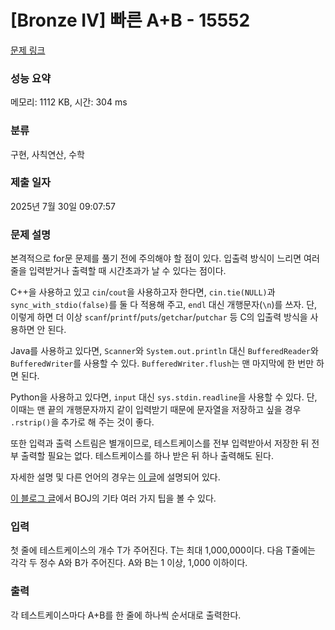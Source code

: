 # [Bronze IV] 빠른 A+B - 15552 

[문제 링크](https://www.acmicpc.net/problem/15552) 

### 성능 요약

메모리: 1112 KB, 시간: 304 ms

### 분류

구현, 사칙연산, 수학

### 제출 일자

2025년 7월 30일 09:07:57

### 문제 설명

<p>본격적으로 for문 문제를 풀기 전에 주의해야 할 점이 있다. 입출력 방식이 느리면 여러 줄을 입력받거나 출력할 때 시간초과가 날 수 있다는 점이다.</p>

<p>C++을 사용하고 있고 <code>cin</code>/<code>cout</code>을 사용하고자 한다면, <code>cin.tie(NULL)</code>과 <code>sync_with_stdio(false)</code>를 둘 다 적용해 주고, <code>endl</code> 대신 개행문자(<code>\n</code>)를 쓰자. 단, 이렇게 하면 더 이상 <code>scanf</code>/<code>printf</code>/<code>puts</code>/<code>getchar</code>/<code>putchar</code> 등 C의 입출력 방식을 사용하면 안 된다.</p>

<p>Java를 사용하고 있다면, <code>Scanner</code>와 <code>System.out.println</code> 대신 <code>BufferedReader</code>와 <code>BufferedWriter</code>를 사용할 수 있다. <code>BufferedWriter.flush</code>는 맨 마지막에 한 번만 하면 된다.</p>

<p>Python을 사용하고 있다면, <code>input</code> 대신 <code>sys.stdin.readline</code>을 사용할 수 있다. 단, 이때는 맨 끝의 개행문자까지 같이 입력받기 때문에 문자열을 저장하고 싶을 경우 <code>.rstrip()</code>을 추가로 해 주는 것이 좋다.</p>

<p>또한 입력과 출력 스트림은 별개이므로, 테스트케이스를 전부 입력받아서 저장한 뒤 전부 출력할 필요는 없다. 테스트케이스를 하나 받은 뒤 하나 출력해도 된다.</p>

<p>자세한 설명 및 다른 언어의 경우는 <a href="http://www.acmicpc.net/board/view/22716">이 글</a>에 설명되어 있다.</p>

<p><a href="http://www.acmicpc.net/blog/view/55">이 블로그 글</a>에서 BOJ의 기타 여러 가지 팁을 볼 수 있다.</p>

### 입력 

 <p>첫 줄에 테스트케이스의 개수 T가 주어진다. T는 최대 1,000,000이다. 다음 T줄에는 각각 두 정수 A와 B가 주어진다. A와 B는 1 이상, 1,000 이하이다.</p>

### 출력 

 <p>각 테스트케이스마다 A+B를 한 줄에 하나씩 순서대로 출력한다.</p>

